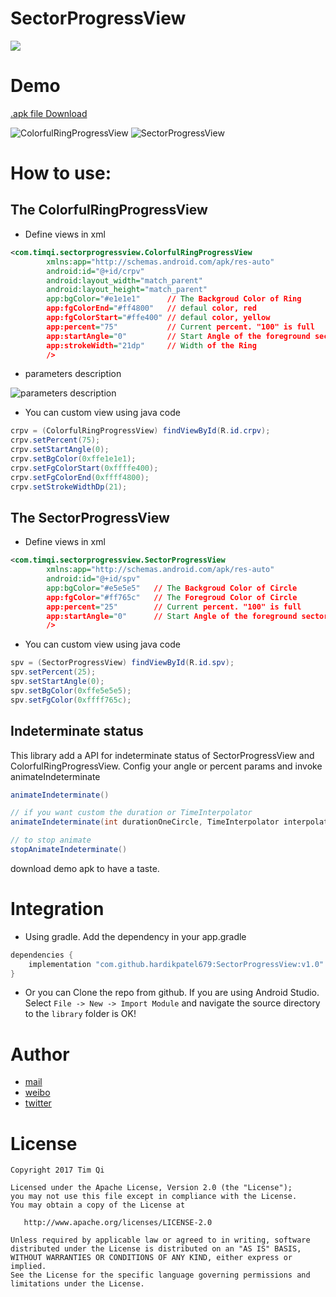SectorProgressView
==================

[![](https://jitpack.io/v/hardikpatel679/SectorProgressView.svg)](https://jitpack.io/#hardikpatel679/SectorProgressView)

Demo
=====

[.apk file Download](https://github.com/timqi/SectorProgressView/raw/master/art/example.apk)

![ColorfulRingProgressView](https://raw.githubusercontent.com/timqi/SectorProgressView/master/art/colorfulringprogressview.demo.gif) ![SectorProgressView](https://raw.githubusercontent.com/timqi/SectorProgressView/master/art/sectorprogressview.demo.gif)

How to use:
===========

## The ColorfulRingProgressView

- Define views in xml

```xml
<com.timqi.sectorprogressview.ColorfulRingProgressView
        xmlns:app="http://schemas.android.com/apk/res-auto"
        android:id="@+id/crpv"
        android:layout_width="match_parent"
        android:layout_height="match_parent"
        app:bgColor="#e1e1e1"      // The Backgroud Color of Ring
        app:fgColorEnd="#ff4800"   // defaul color, red
        app:fgColorStart="#ffe400" // defaul color, yellow
        app:percent="75"           // Current percent. "100" is full
        app:startAngle="0"         // Start Angle of the foreground sector
        app:strokeWidth="21dp"     // Width of the Ring
        />
```

- parameters description

![parameters description](https://github.com/timqi/SectorProgressView/raw/master/art/d.png)

- You can custom view using java code

```java
crpv = (ColorfulRingProgressView) findViewById(R.id.crpv);
crpv.setPercent(75);
crpv.setStartAngle(0);
crpv.setBgColor(0xffe1e1e1);
crpv.setFgColorStart(0xffffe400);
crpv.setFgColorEnd(0xffff4800);
crpv.setStrokeWidthDp(21);
```

## The SectorProgressView

- Define views in xml

```xml
<com.timqi.sectorprogressview.SectorProgressView
        xmlns:app="http://schemas.android.com/apk/res-auto"
        android:id="@+id/spv"
        app:bgColor="#e5e5e5"   // The Backgroud Color of Circle
        app:fgColor="#ff765c"   // The Foregroud Color of Circle
        app:percent="25"        // Current percent. "100" is full
        app:startAngle="0"      // Start Angle of the foreground sector
        />
```

- You can custom view using java code

```java
spv = (SectorProgressView) findViewById(R.id.spv);
spv.setPercent(25);
spv.setStartAngle(0);
spv.setBgColor(0xffe5e5e5);
spv.setFgColor(0xffff765c);
```

## Indeterminate status

This library add a API for indeterminate status of SectorProgressView and ColorfulRingProgressView. Config your angle or percent params and invoke animateIndeterminate

```java
animateIndeterminate()

// if you want custom the duration or TimeInterpolator
animateIndeterminate(int durationOneCircle, TimeInterpolator interpolator)

// to stop animate
stopAnimateIndeterminate()
```

download demo apk to have a taste.

Integration
============

- Using gradle. Add the dependency in your app.gradle

```groovy
dependencies {
    implementation "com.github.hardikpatel679:SectorProgressView:v1.0"
}
```

- Or you can Clone the repo from github. If you are using Android Studio. Select `File -> New -> Import Module` and navigate the source directory to the `library` folder is OK!

Author
========

- [mail](mailto://i@timqi.com)
- [weibo](http://weibo.com/timqi)
- [twitter](https://twitter.com/timqi_cn)

License
=======

    Copyright 2017 Tim Qi

    Licensed under the Apache License, Version 2.0 (the "License");
    you may not use this file except in compliance with the License.
    You may obtain a copy of the License at

       http://www.apache.org/licenses/LICENSE-2.0

    Unless required by applicable law or agreed to in writing, software
    distributed under the License is distributed on an "AS IS" BASIS,
    WITHOUT WARRANTIES OR CONDITIONS OF ANY KIND, either express or implied.
    See the License for the specific language governing permissions and
    limitations under the License.
